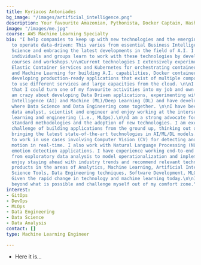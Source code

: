 ```yaml
---
title: Kyriacos Antoniades
bg_image: "/images/artificial_intelligence.png"
description: Your favourite Amazonian, Pythonista, Docker Captain, HashiCorp Chief...;)
image: "/images/me.jpg"
course: AWS Machine Learning Specialty
bio: "I help companies to keep up with new technologies and the emerging requirement
  to operate data-driven: This varies from essential Business Intelligence to Data
  Science and embracing the latest developments in the field of A.I. I love to help
  individuals and groups learn to work with these technologies by developing several
  courses and workshops.\n\nCurrent technologies I extensively experiment with include
  Elastic Container Services and Kubernetes for orchestrating containers, Deep Learning
  and Machine Learning for building A.I. capabilities, Docker container services for
  developing production-ready applications that exist of multiple components and AWS
  to use different services and large capacities from the cloud. \n\nI am fortunate
  that I could turn one of my favourite activities into my job and own company. I
  am crazy about developing Data Driven applications, experimenting with Artificial
  Intelligence (AI) and Machine (ML)/Deep Learning (DL) and have developed a background
  where Data Science and Data Engineering come together. \n\nI have become a cross-disciplinary
  data analyst, scientist and engineer and enjoy working at the intersection of machine
  learning and engineering (i.e., MLOps).\n\nI am a strong advocate for both engineering
  standard methodologies and the adoption of new technologies. I am excited by the
  challenge of building applications from the ground up, thinking out of the box and
  bringing the latest state-of-the-art technologies in AI/ML/DL models.\n\nI am inspired
  to work in use cases involving Computer Vision (CV) for detecting and tracking objects’
  motion in real-time. I also work with Natural Language Processing (NLP) in developing
  emotion detection applications. I have experience working end-to-end on the ML lifecycle,
  from exploratory data analysis to model operationalization and implementation. \n\nI
  enjoy staying ahead with industry trends and recommend relevant technologies and
  products in the areas of Analytics, Machine Learning, Artificial Intelligence, Data
  Science Tools, Data Engineering techniques, Software Development, MLOps, and DevOps.
  Given the rapid change in technology and machine learning today.\n\nI always push
  beyond what is possible and challenge myself out of my comfort zone."
interest:
- GitOps
- DevOps
- MLOps
- Data Engineering
- Data Science
- Data Analysis
contact: []
type: Machine Learning Engineer

---
```

* Here it is...